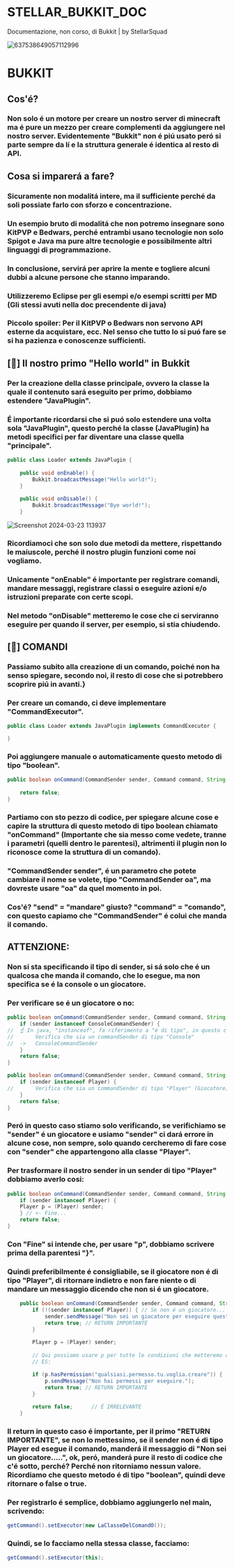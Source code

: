 # STELLAR_BUKKIT_DOC
Documentazione, non corso, di Bukkit | by StellarSquad

![637538649057112996](https://github.com/Tyranzx/STELLAR_BUKKIT_DOC/assets/70720366/4b01f9bc-80ab-46cf-a7f6-4db1813e9cd0)

# BUKKIT
## Cos'é?
### Non solo é un motore per creare un nostro server di minecraft ma é pure un mezzo per creare complementi da aggiungere nel nostro server. Evidentemente "Bukkit" non é piú usato peró si parte sempre da lí e la struttura generale é identica al resto di API.

## Cosa si imparerá a fare?
### Sicuramente non modalitá intere, ma il sufficiente perché da soli possiate farlo con sforzo e concentrazione.
### Un esempio bruto di modalitá che non potremo insegnare sono KitPVP e Bedwars, perché entrambi usano tecnologie non solo **Spigot** e **Java** ma pure altre tecnologie e possibilmente altri linguaggi di programmazione.
### 
### In conclusione, servirá per aprire la mente e togliere alcuni dubbi a alcune persone che stanno imparando.
### Utilizzeremo Eclipse per gli esempi e/o esempi scritti per MD (Gli stessi avuti nella doc precendente di java)
### Piccolo spoiler: Per il KitPVP o Bedwars non servono API esterne da acquistare, ecc. Nel senso che tutto lo si puó fare se si ha pazienza e conoscenze sufficienti.
###
## [👋] Il nostro primo "Hello world" in Bukkit
### Per la creazione della classe principale, ovvero la classe la quale il contenuto sará eseguito per primo, dobbiamo estendere "JavaPlugin".
### É importante ricordarsi che si puó solo estendere una volta sola "JavaPlugin", questo perché la classe (JavaPlugin) ha metodi specifici per far diventare una classe quella "principale".
```java
public class Loader extends JavaPlugin {
	
	public void onEnable() {
		Bukkit.broadcastMessage("Hello world!");
	}
	
	public void onDisable() {
		Bukkit.broadcastMessage("Bye world!");
	}
```
![Screenshot 2024-03-23 113937](https://github.com/Tyranzx/STELLAR_BUKKIT_DOC/assets/70720366/ab9977c8-c4a0-4885-a677-8aa4f839b240)
### Ricordiamoci che son solo due metodi da mettere, rispettando le maiuscole, perché il nostro plugin funzioni come noi vogliamo.
### Unicamente "onEnable" é importante per registrare comandi, mandare messaggi, registrare classi o eseguire azioni e/o istruzioni preparate con certe scopi.
### Nel metodo "onDisable" metteremo le cose che ci serviranno eseguire per quando il server, per esempio, si stia chiudendo.
## [🤖] COMANDI
### Passiamo subito alla creazione di un comando, poiché non ha senso spiegare, secondo noi, il resto di cose che si potrebbero scoprire piú in avanti.}
### Per creare un comando, ci deve implementare "CommandExecutor".
```java
public class Loader extends JavaPlugin implements CommandExecutor {

}
```
### Poi aggiungere manuale o automaticamente questo metodo di tipo "boolean".
```java
public boolean onCommand(CommandSender sender, Command command, String label, String[] args) {
		
	return false;
}
```
### Partiamo con sto pezzo di codice, per spiegare alcune cose e capire la struttura di questo metodo di tipo boolean chiamato "onCommand" (Importante che sia messo come vedete, tranne i parametri (quelli dentro le parentesi), altrimenti il plugin non lo riconosce come la struttura di un comando).
### "CommandSender sender", é un parametro che potete cambiare il nome se volete, tipo "CommandSender oa", ma dovreste usare "oa" da quel momento in poi.
### Cos'é? "send" = "mandare" giusto? "command" = "comando", con questo capiamo che "CommandSender" é colui che manda il comando.
## ATTENZIONE:
### Non si sta specificando il tipo di sender, si sá solo che é un qualcosa che manda il comando, che lo esegue, ma non specifica se é la console o un giocatore.
### Per verificare se é un giocatore o no:
```java
public boolean onCommand(CommandSender sender, Command command, String label, String[] args) {
	if (sender instanceof ConsoleCommandSender) {
//	☝ In java, "instanceof", fa riferimento a "é di tipo", in questo caso:
//  	 Verifica che sia un commandSender di tipo "Console"
// 	->   ConsoleCommandSender
	}
	return false;
}
```
```java
public boolean onCommand(CommandSender sender, Command command, String label, String[] args) {
	if (sender instanceof Player) {
//  	 Verifica che sia un commandSender di tipo "Player" (Giocatore)
	}
	return false;
}
```
### Peró in questo caso stiamo solo verificando, se verifichiamo se "sender" é un giocatore e usiamo "sender" ci dará errore in alcune cose, non sempre, solo quando cercheremo di fare cose con "sender" che appartengono alla classe "Player".
### Per trasformare il nostro sender in un sender di tipo "Player" dobbiamo averlo cosi:
```java
public boolean onCommand(CommandSender sender, Command command, String label, String[] args) {
	if (sender instanceof Player) {
	Player p = (Player) sender;
	} // <- Fine...
	return false;
}
```
### Con "Fine" si intende che, per usare "p", dobbiamo scrivere prima della parentesi "}".
### Quindi preferibilmente é consigliabile, se il giocatore non é di tipo "Player", di ritornare indietro e non fare niente o di mandare un messaggio dicendo che non si é un giocatore.
```java
	public boolean onCommand(CommandSender sender, Command command, String label, String[] args) {
		if (!(sender instanceof Player)) { // Se non é un giocatore...
			sender.sendMessage("Non sei un giocatore per eseguire questo comando.");
			return true; // RETURN IMPORTANTE
		}
		
		Player p = (Player) sender;
		
		// Qui possiamo usare p per tutte le condizioni che metteremo d'ora in poi.
		// ES:

		if (p.hasPermission("qualsiasi.permesso.tu.voglia.creare")) {
			p.sendMessage("Non hai permessi per eseguire.");
			return true; // RETURN IMPORTANTE
		}
		
		return false;      // É IRRELEVANTE
	}
```
### Il return in questo caso é importante, per il primo "RETURN IMPORTANTE", se non lo mettessimo, se il sender non é di tipo Player ed esegue il comando, manderá il messaggio di "Non sei un giocatore.....", ok, peró, manderá pure il resto di codice che c'é sotto, perché? Perché non ritorniamo nessun valore. Ricordiamo che questo metodo é di tipo "boolean", quindi deve ritornare o false o true.
### Per registrarlo é semplice, dobbiamo aggiungerlo nel main, scrivendo:
```java
getCommand().setExecutor(new LaClasseDelComandO());
```
### Quindi, se lo facciamo nella stessa classe, facciamo:
```java
getCommand().setExecutor(this);
```
